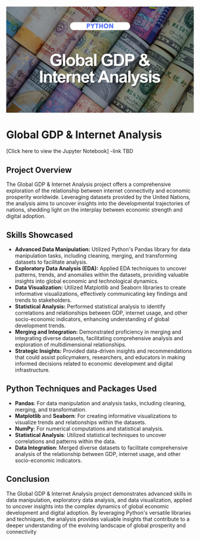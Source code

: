 ![ ](cover_UN.png)

# Global GDP & Internet Analysis

[Click here to view the Jupyter Notebook] -link TBD

## Project Overview
The Global GDP & Internet Analysis project offers a comprehensive exploration of the relationship between internet connectivity and economic prosperity worldwide. Leveraging datasets provided by the United Nations, the analysis aims to uncover insights into the developmental trajectories of nations, shedding light on the interplay between economic strength and digital adoption.

## Skills Showcased
* **Advanced Data Manipulation:** Utilized Python's Pandas library for data manipulation tasks, including cleaning, merging, and transforming datasets to facilitate analysis.
* **Exploratory Data Analysis (EDA):** Applied EDA techniques to uncover patterns, trends, and anomalies within the datasets, providing valuable insights into global economic and technological dynamics.
* **Data Visualization:** Utilized Matplotlib and Seaborn libraries to create informative visualizations, effectively communicating key findings and trends to stakeholders.
* **Statistical Analysis:** Performed statistical analysis to identify correlations and relationships between GDP, internet usage, and other socio-economic indicators, enhancing understanding of global development trends.
* **Merging and Integration:** Demonstrated proficiency in merging and integrating diverse datasets, facilitating comprehensive analysis and exploration of multidimensional relationships.
* **Strategic Insights:** Provided data-driven insights and recommendations that could assist policymakers, researchers, and educators in making informed decisions related to economic development and digital infrastructure.

## Python Techniques and Packages Used
- **Pandas**: For data manipulation and analysis tasks, including cleaning, merging, and transformation.
- **Matplotlib** and **Seaborn**: For creating informative visualizations to visualize trends and relationships within the datasets.
- **NumPy**: For numerical computations and statistical analysis.
- **Statistical Analysis**: Utilized statistical techniques to uncover correlations and patterns within the data.
- **Data Integration**: Merged diverse datasets to facilitate comprehensive analysis of the relationship between GDP, internet usage, and other socio-economic indicators.

## Conclusion
The Global GDP & Internet Analysis project demonstrates advanced skills in data manipulation, exploratory data analysis, and data visualization, applied to uncover insights into the complex dynamics of global economic development and digital adoption. By leveraging Python's versatile libraries and techniques, the analysis provides valuable insights that contribute to a deeper understanding of the evolving landscape of global prosperity and connectivity
